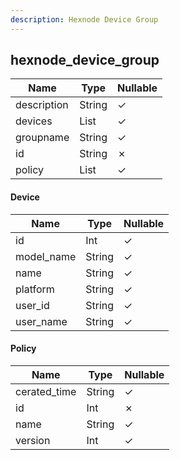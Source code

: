 ```yaml
---
description: Hexnode Device Group
---
```

hexnode_device_group
--------------------

| **Name**    | **Type**     | **Nullable** |
| ----------- | ------------ | ------------ |
| description | String       | &check;      |
| devices     | List<Device> | &check;      |
| groupname   | String       | &check;      |
| id          | String       | &cross;      |
| policy      | List<Policy> | &check;      |

#### Device
| **Name**   | **Type** | **Nullable** |
| ---------- | -------- | ------------ |
| id         | Int      | &check;      |
| model_name | String   | &check;      |
| name       | String   | &check;      |
| platform   | String   | &check;      |
| user_id    | String   | &check;      |
| user_name  | String   | &check;      |

#### Policy
| **Name**     | **Type** | **Nullable** |
| ------------ | -------- | ------------ |
| cerated_time | String   | &check;      |
| id           | Int      | &cross;      |
| name         | String   | &check;      |
| version      | Int      | &check;      |
